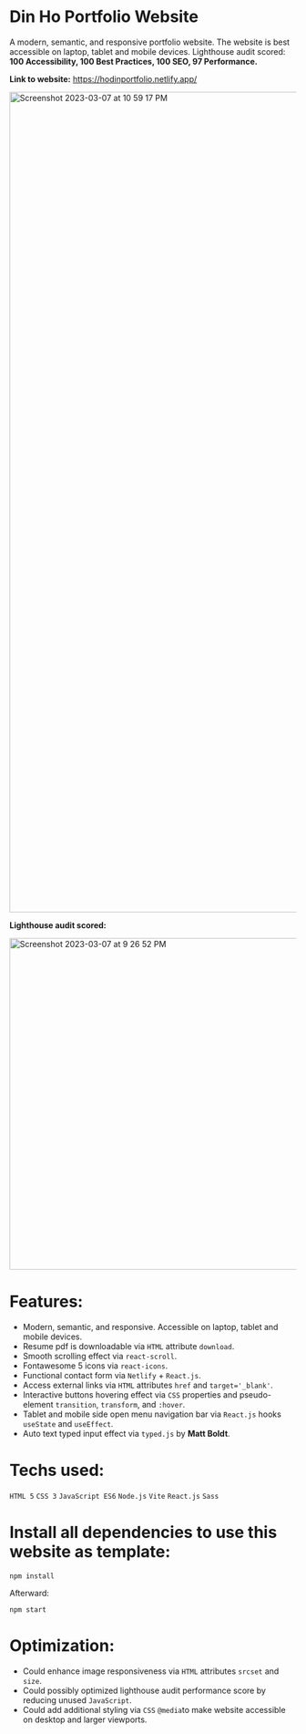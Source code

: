 # Din Ho Portfolio Website
A modern, semantic, and responsive portfolio website. The website is best accessible on laptop, tablet and mobile devices. Lighthouse audit scored: **100 Accessibility, 100 Best Practices, 100 SEO, 97 Performance.**

**Link to website:** https://hodinportfolio.netlify.app/

<img width="1440" alt="Screenshot 2023-03-07 at 10 59 17 PM" src="https://user-images.githubusercontent.com/100463706/223645624-caa05494-2a14-4e93-9311-06253528be4c.png">

**Lighthouse audit scored:**

<img width="582" alt="Screenshot 2023-03-07 at 9 26 52 PM" src="https://user-images.githubusercontent.com/100463706/223645846-efd955d3-7ee8-4c98-86de-4ed6127c9e7a.png">

# Features:
- Modern, semantic, and responsive. Accessible on laptop, tablet and mobile devices.
- Resume pdf is downloadable via `HTML` attribute `download`.
- Smooth scrolling effect via `react-scroll`.
- Fontawesome 5 icons via `react-icons`.
- Functional contact form via `Netlify` + `React.js`.
- Access external links via `HTML` attributes `href` and `target='_blank'`.
- Interactive buttons hovering effect via `CSS` properties and pseudo-element `transition`, `transform`, and `:hover`.
- Tablet and mobile side open menu navigation bar via `React.js` hooks `useState` and `useEffect`.
- Auto text typed input effect via `typed.js` by **Matt Boldt**. 

# Techs used:
`HTML 5` `CSS 3` `JavaScript ES6` `Node.js` `Vite` `React.js` `Sass`

# Install all dependencies to use this website as template:
`npm install`

Afterward:

`npm start`

# Optimization:
- Could enhance image responsiveness via `HTML` attributes `srcset` and `size`.
- Could possibly optimized lighthouse audit performance score by reducing unused `JavaScript`.
- Could add additional styling via `CSS` `@media`to make website accessible on desktop and larger viewports. 
